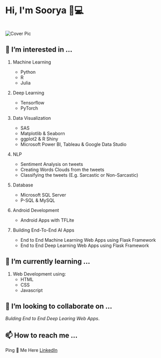 # Hi, I'm Soorya 👋💻

<br>
<img src="https://d35fo82fjcw0y8.cloudfront.net/2016/07/03210503/data-science.png" alt="Cover Pic">
<br>

## 👀 I’m interested in ...
  
  1. Machine Learning 
      - Python
      - R
      - Julia
  
  2. Deep Learning 
      - Tensorflow
      - PyTorch
  
  3. Data Visualization
      - SAS
      - Matplotlib & Seaborn
      - ggplot2 & R Shiny
      - Microsoft Power BI, Tableau & Google Data Studio
      
  4. NLP
      - Sentiment Analysis on tweets
      - Creating Words Clouds from the tweets
      - Classifying the tweets (E.g. Sarcastic or Non-Sarcastic)
  
  5. Database
      - Microsoft SQL Server
      - P-SQL & MySQL
      
  6. Android Development
      - Android Apps with TFLite 
      
  7. Building End-To-End AI Apps
      - End to End Machine Learning Web Apps using Flask Framework
      - End to End Deep Learning Web Apps using Flask Framework
      

## 🌱 I’m currently learning ...

  1. Web Development using: 
      - HTML
      - CSS
      - Javascript
  
## 💞️ I’m looking to collaborate on ...

*Bulding End to End Deep Learing Web Apps*.
  
## 📫 How to reach me ...

Ping 💌 Me Here [LinkedIn](https://www.linkedin.com/in/sooryaprakashparthiban/)

<!---
drdataSpp/drdataSpp is a ✨ special ✨ repository because its `README.md` (this file) appears on your GitHub profile.
You can click the Preview link to take a look at your changes.
--->
